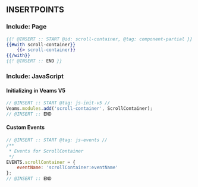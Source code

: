 
## INSERTPOINTS

### Include: Page

``` hbs
{{! @INSERT :: START @id: scroll-container, @tag: component-partial }}
{{#with scroll-container}}
	{{> scroll-container}}
{{/with}}
{{! @INSERT :: END }}
```

### Include: JavaScript

#### Initializing in Veams V5
``` js
// @INSERT :: START @tag: js-init-v5 //
Veams.modules.add('scroll-container', ScrollContainer);
// @INSERT :: END
```

#### Custom Events
``` js
// @INSERT :: START @tag: js-events //
/**
 * Events for ScrollContainer
 */
EVENTS.scrollContainer = {
	eventName: 'scrollContainer:eventName'
};
// @INSERT :: END
```

